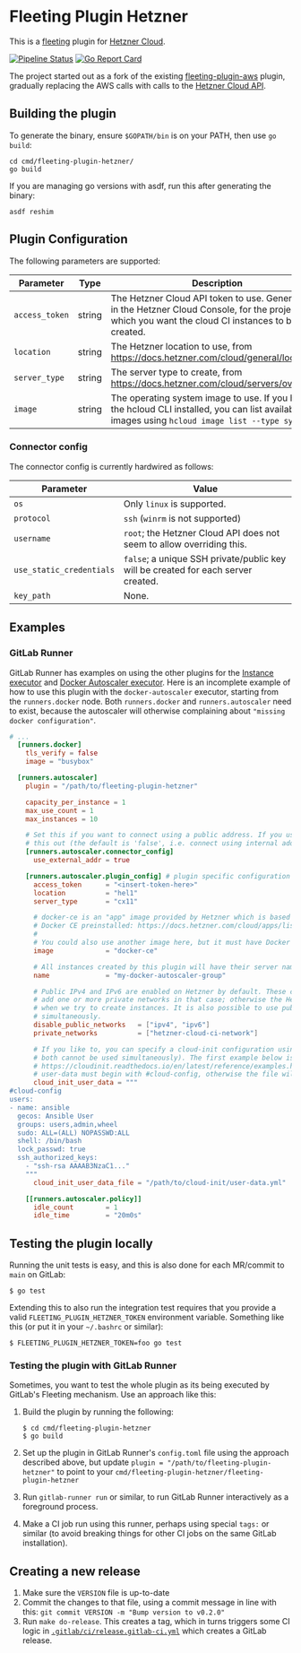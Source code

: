 # Fleeting Plugin Hetzner

This is a [fleeting](https://gitlab.com/gitlab-org/fleeting/fleeting) plugin for [Hetzner
Cloud](https://www.hetzner.com/cloud/).

[![Pipeline Status](https://gitlab.com/hiboxsystems/fleeting-plugin-hetzner/badges/main/pipeline.svg)](https://gitlab.com/hiboxsystems/fleeting-plugin-hetzner/commits/main)
[![Go Report Card](https://goreportcard.com/badge/gitlab.com/hiboxsystems/fleeting-plugin-hetzner)](https://goreportcard.com/report/gitlab.com/hiboxsystems/fleeting-plugin-hetzner)

The project started out as a fork of the existing
[fleeting-plugin-aws](https://gitlab.com/gitlab-org/fleeting/fleeting-plugin-aws) plugin, gradually
replacing the AWS calls with calls to the [Hetzner Cloud
API](https://github.com/hetznercloud/hcloud-go).

## Building the plugin

To generate the binary, ensure `$GOPATH/bin` is on your PATH, then use `go build`:

```shell
cd cmd/fleeting-plugin-hetzner/
go build 
```

If you are managing go versions with asdf, run this after generating the binary:

```shell
asdf reshim
```

## Plugin Configuration

The following parameters are supported:

| Parameter      | Type   | Description                                                                                                                                             |
|----------------|--------|---------------------------------------------------------------------------------------------------------------------------------------------------------|
| `access_token` | string | The Hetzner Cloud API token to use. Generate this in the Hetzner Cloud Console, for the project in which you want the cloud CI instances to be created. |
| `location`     | string | The Hetzner location to use, from https://docs.hetzner.com/cloud/general/locations/                                                                     |
| `server_type`  | string | The server type to create, from https://docs.hetzner.com/cloud/servers/overview/                                                                        |
| `image`        | string | The operating system image to use. If you have the hcloud CLI installed, you can list available images using `hcloud image list --type system`.         |

### Connector config

The connector config is currently hardwired as follows:

| Parameter                | Value                                                                             |
|--------------------------|-----------------------------------------------------------------------------------|
| `os`                     | Only `linux` is supported.                                                        |
| `protocol`               | `ssh` (`winrm` is not supported)                                                  |
| `username`               | `root`; the Hetzner Cloud API does not seem to allow overriding this.             |
| `use_static_credentials` | `false`; a unique SSH private/public key will be created for each server created. |
| `key_path`               | None.                                                                             |

## Examples

### GitLab Runner

GitLab Runner has examples on using the other plugins for the [Instance
executor](https://docs.gitlab.com/runner/executors/instance.html#examples) and [Docker Autoscaler
executor](https://docs.gitlab.com/runner/executors/docker_autoscaler.html#examples). Here is an
incomplete example of how to use this plugin with the `docker-autoscaler` executor, starting from
the `runners.docker` node. Both `runners.docker` and `runners.autoscaler` need to exist, because the
autoscaler will otherwise complaining about `"missing docker configuration"`.

```toml
# ...
  [runners.docker]
    tls_verify = false
    image = "busybox"

  [runners.autoscaler]
    plugin = "/path/to/fleeting-plugin-hetzner"

    capacity_per_instance = 1
    max_use_count = 1
    max_instances = 10

    # Set this if you want to connect using a public address. If you use private_networks, you can leave
    # this out (the default is 'false', i.e. connect using internal address only)
    [runners.autoscaler.connector_config]
      use_external_addr = true

    [runners.autoscaler.plugin_config] # plugin specific configuration (see plugin documentation)
      access_token      = "<insert-token-here>"
      location          = "hel1"
      server_type       = "cx11"

      # docker-ce is an "app" image provided by Hetzner which is based on Ubuntu 22.04, but provides
      # Docker CE preinstalled: https://docs.hetzner.com/cloud/apps/list/docker-ce/
      #
      # You could also use another image here, but it must have Docker installed.
      image             = "docker-ce"

      # All instances created by this plugin will have their server name prefixed with this name
      name              = "my-docker-autoscaler-group"

      # Public IPv4 and IPv6 are enabled on Hetzner by default. These can be disabled below, but you must
      # add one or more private networks in that case; otherwise the Hetzner cloud API will return errors
      # when we try to create instances. It is also possible to use public and private networks
      # simultaneously.
      disable_public_networks   = ["ipv4", "ipv6"]
      private_networks          = ["hetzner-cloud-ci-network"]

      # If you like to, you can specify a cloud-init configuration using one of the following forms (note,
      # both cannot be used simultaneously). The first example below is taken from
      # https://cloudinit.readthedocs.io/en/latest/reference/examples.html. Remember that the cloud-init
      # user-data must begin with #cloud-config, otherwise the file will be silently ignored.
      cloud_init_user_data = """
#cloud-config
users:
- name: ansible
  gecos: Ansible User
  groups: users,admin,wheel
  sudo: ALL=(ALL) NOPASSWD:ALL
  shell: /bin/bash
  lock_passwd: true
  ssh_authorized_keys:
    - "ssh-rsa AAAAB3NzaC1..."
    """
      cloud_init_user_data_file = "/path/to/cloud-init/user-data.yml"

    [[runners.autoscaler.policy]]
      idle_count        = 1
      idle_time         = "20m0s"
```

## Testing the plugin locally

Running the unit tests is easy, and this is also done for each MR/commit to `main` on GitLab:

```shell
$ go test
```

Extending this to also run the integration test requires that you provide a valid
`FLEETING_PLUGIN_HETZNER_TOKEN` environment variable. Something like this (or put it in your
`~/.bashrc` or similar):

```shell
$ FLEETING_PLUGIN_HETZNER_TOKEN=foo go test
```

### Testing the plugin with GitLab Runner

Sometimes, you want to test the whole plugin as its being executed by GitLab's Fleeting mechanism.
Use an approach like this:

1. Build the plugin by running the following:

   ```shell
   $ cd cmd/fleeting-plugin-hetzner
   $ go build
   ```

1. Set up the plugin in GitLab Runner's `config.toml` file using the approach described above, but
   update `plugin = "/path/to/fleeting-plugin-hetzner"` to point to your
   `cmd/fleeting-plugin-hetzner/fleeting-plugin-hetzner`

1. Run `gitlab-runner run` or similar, to run GitLab Runner interactively as a foreground process.

1. Make a CI job run using this runner, perhaps using special `tags:` or similar (to avoid breaking
   things for other CI jobs on the same GitLab installation).

## Creating a new release

1. Make sure the `VERSION` file is up-to-date
2. Commit the changes to that file, using a commit message in line with this: `git commit VERSION -m
   "Bump version to v0.2.0"`
3. Run `make do-release`. This creates a tag, which in turns triggers some CI logic in
   [`.gitlab/ci/release.gitlab-ci.yml`](.gitlab/ci/release.gitlab-ci.yml) which creates a GitLab
   release.
